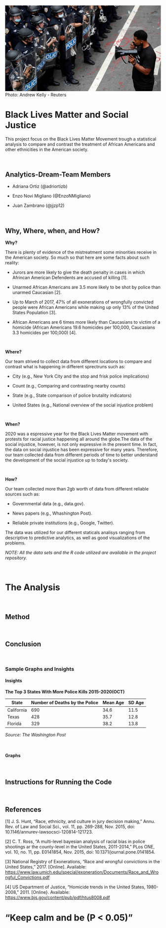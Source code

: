 ![BLM PHOTO](https://raw.githubusercontent.com/EnzoNMigliano/Analytics-Dream-Team/main/Images/Black%20Lives%20Matter.jpg) <br />
Photo: Andrew Kelly - Reuters


# Black Lives Matter and Social Justice
This project focus on the Black Lives Matter Movement trough a statistical analysis to compare and contrast the treatment of African Americans and other ethnicities in the American society.

<br />

## Analytics-Dream-Team Members

 - Adriana Ortiz (@adriortizb)
 
 - Enzo Novi Migliano (@EnzoNMigliano)
 
 - Juan Zambrano (@jjzp12)

<br />

## Why, Where, when, and How?
**Why?**

There is plenty of evidence of the mistreatment some minorities receive in the American society. So much so that here are some facts about such reality:

 - Jurors are more likely to give the death penalty in cases in which Afrincan American Defendents are accused of killing [1].
 
 - Unarmed African Americans are 3.5 more likely to be shot by police than unarmed Caucasian [2].
 
 - Up to March of 2017, 47% of all exonerations of wrongfully convicted people were African Americans while making up only 13% of the United States Population [3].
 
 - African Americans are 6 times more likely than Caucasians to victim of a homicide (African Americans 19.6 homicides per 100,000, Caucasians 3.3 homicides per 100,000) [4].
 <br />
 
**Where?**

Our team strived to collect data from different locations to compare and contrast what is happening in different sprectruns such as: 

 - City (e.g., New York City and the stop and frisk police implications)
 
 - Count (e.g., Comparing and contrasting nearby counts)  
 
 - State (e.g., State comparison of police brutality indicators)
 
 - United States (e.g., National overview of the social injustice problem)
 <br />
 
**When?**

2020 was a espressive year for the Black Lives Matter movement with protests for racial justice happening all around the globe.The data of the social injustice, however, is not only expressive in the present time. In fact, the data on social injustice has been expressive for many years. Therefore, our team collected data from different periods of time to better understand the development of the social injustice up to today's society.

<br />

**How?**

Our team collected more than 2gb worth of data from different reliable sources such as:
 
 - Governmental data (e.g., data.gov).
 
 - News papers (e.g., Whashington Post).
 
 - Reliable private institutions (e.g., Google, Twitter).
 
 The data was utilized for our different staticals analisys ranging from descriptive to predictive analytics, as well as good visualizations of the problems.  


  *NOTE: All the data sets and the R code utilized are available in the project repository.*
  
  <br />

# The Analysis

<br />


## Method

<br />


## Conclusion


<br />


### Sample Graphs and Insights <br />

#### Insights

**The Top 3 States With More Police Kills 2015-2020(OCT)**

State | Number of Deaths by the Police | Mean Age | SD Age
----- | -------------------------------|----------|-------
California | 690 | 34.6 | 11.5
Texas | 428 | 35.7 | 12.8
Florida | 329 | 38.2 | 13.8

*Source: The Washington Post*

<br />


#### Graphs


<br />

## Instructions for Running the Code

<br />

## References

[1]	J. S. Hunt,  “Race, ethnicity, and culture in jury decision making,” Annu. Rev. of Law and Social Sci., vol. 11, pp. 269-288, Nov. 2015, doi: 10.1146/annurev-lawsocsci-120814-121723.

[2]	C. T. Ross, “A multi-level bayesian analysis of racial bias in police shootings ar the county-level in the United States, 2011-2014,” PLos ONE, vol. 10,  no. 11, pp. E0141854, Nov. 2015, doi: 10.1371/journal.pone.0141854.

[3]	National Registry of Exonerations, “Race and wrongful convictions in the United States,” 2017.  [Online]. Available: https://www.law.umich.edu/special/exoneration/Documents/Race_and_Wrongful_Convictions.pdf

[4]	US Department of Justice, “Homicide trends in the United States, 1980-2008,” 2011. [Online}. Available: https://www.bjs.gov/content/pub/pdf/htus8008.pdf



# “Keep calm and be (P < 0.05)”
